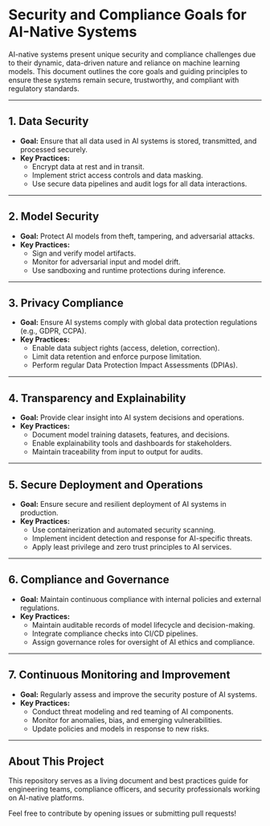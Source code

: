 # Security and Compliance Goals for AI-Native Systems

AI-native systems present unique security and compliance challenges due to their dynamic, data-driven nature and reliance on machine learning models. This document outlines the core goals and guiding principles to ensure these systems remain secure, trustworthy, and compliant with regulatory standards.

---

## **1. Data Security**

- **Goal:** Ensure that all data used in AI systems is stored, transmitted, and processed securely.
- **Key Practices:**
  - Encrypt data at rest and in transit.
  - Implement strict access controls and data masking.
  - Use secure data pipelines and audit logs for all data interactions.

---

## **2. Model Security**

- **Goal:** Protect AI models from theft, tampering, and adversarial attacks.
- **Key Practices:**
  - Sign and verify model artifacts.
  - Monitor for adversarial input and model drift.
  - Use sandboxing and runtime protections during inference.

---

## **3. Privacy Compliance**

- **Goal:** Ensure AI systems comply with global data protection regulations (e.g., GDPR, CCPA).
- **Key Practices:**
  - Enable data subject rights (access, deletion, correction).
  - Limit data retention and enforce purpose limitation.
  - Perform regular Data Protection Impact Assessments (DPIAs).

---

## **4. Transparency and Explainability**

- **Goal:** Provide clear insight into AI system decisions and operations.
- **Key Practices:**
  - Document model training datasets, features, and decisions.
  - Enable explainability tools and dashboards for stakeholders.
  - Maintain traceability from input to output for audits.

---

## **5. Secure Deployment and Operations**

- **Goal:** Ensure secure and resilient deployment of AI systems in production.
- **Key Practices:**
  - Use containerization and automated security scanning.
  - Implement incident detection and response for AI-specific threats.
  - Apply least privilege and zero trust principles to AI services.

---

## **6. Compliance and Governance**

- **Goal:** Maintain continuous compliance with internal policies and external regulations.
- **Key Practices:**
  - Maintain auditable records of model lifecycle and decision-making.
  - Integrate compliance checks into CI/CD pipelines.
  - Assign governance roles for oversight of AI ethics and compliance.

---

## **7. Continuous Monitoring and Improvement**

- **Goal:** Regularly assess and improve the security posture of AI systems.
- **Key Practices:**
  - Conduct threat modeling and red teaming of AI components.
  - Monitor for anomalies, bias, and emerging vulnerabilities.
  - Update policies and models in response to new risks.

---

## About This Project

This repository serves as a living document and best practices guide for engineering teams, compliance officers, and security professionals working on AI-native platforms.

Feel free to contribute by opening issues or submitting pull requests!
